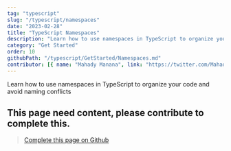 ```yaml
---
tag: "typescript"
slug: "/typescript/namespaces"
date: "2023-02-28"
title: "TypeScript Namespaces"
description: "Learn how to use namespaces in TypeScript to organize your code and avoid naming conflicts"
category: "Get Started"
order: 10
githubPath: "/typescript/GetStarted/Namespaces.md"
contributor: [{ name: "Mahady Manana", link: "https://twitter.com/MahadyManana" }]
---
```



Learn how to use namespaces in TypeScript to organize your code and avoid naming conflicts

## This page need content, please contribute to complete this.


> <a href="https://github.com/mahady-manana/betatuto-docs/tree/main/docs/typescript/GetStarted/Namespaces.md" target="_blank">Complete this page on Github</a>



